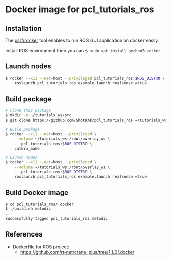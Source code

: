 
# Docker image for pcl_tutorials_ros

## Installation

The [osrf/rocker](https://github.com/osrf/rocker) tool
enables to run ROS GUI application on docker easily.

Install ROS environment then you can
`$ sudo apt install python3-rocker`.

## Launch nodes

```sh
$ rocker --x11 --net=host --privileged pcl_tutorials_ros:$ROS_DISTRO \
    roslaunch pcl_tutorials_ros example.launch realsense:=true
```

## Build package

```sh
# Clone this package
$ mkdir -p ~/tutorials_ws/src
$ git clone https://github.com/ShotaAk/pcl_tutorials_ros ~/tutorials_ws/src

# Build package
$ rocker --x11 --net=host --privileged \
    --volume ~/tutorials_ws:/root/overlay_ws \
    -- pcl_tutorials_ros:$ROS_DISTRO \
    catkin_make

# Launch nodes
$ rocker --x11 --net=host --privileged \
    --volume ~/tutorials_ws:/root/overlay_ws \
    -- pcl_tutorials_ros:$ROS_DISTRO \
    roslaunch pcl_tutorials_ros example.launch realsense:=true
```

## Build Docker image

```sh
$ cd pcl_tutorials_ros/.docker
$ ./build.sh melodic
...
Successfully tagged pcl_tutorials_ros:melodic
```

## References

- Dockerfile for ROS project:
  - https://github.com/rt-net/crane_plus/tree/1.1.0/.docker

